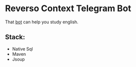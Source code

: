 # Reverso Context Telegram Bot
That [bot](http://t.me/ReversoContextbot) can help you study english.

## Stack:
- Native Sql
- Maven
- Jsoup
